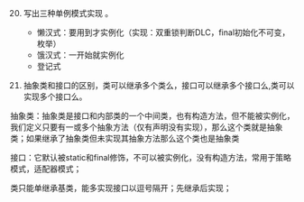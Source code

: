 20. 写出三种单例模式实现 。
    - 懒汉式：要用到才实例化（实现：双重锁判断DLC，final初始化不可变，枚举）
    - 饿汉式：一开始就实例化
    - 登记式

10. 抽象类和接口的区别，类可以继承多个类么，接口可以继承多个接口么,类可以实现多个接口么。

抽象类：抽象类是接口和内部类的一个中间类，也有构造方法，但不能被实例化，我们定义只要有一或多个抽象方法（仅有声明没有实现），那么这个类就是抽象类；如果继承了抽象类但未实现其抽象方法那么这个类也是抽象类

接口：它默认被static和final修饰，不可以被实例化，没有构造方法，常用于策略模式，适配器模式；

类只能单继承基类，能多实现接口以逗号隔开；先继承后实现；